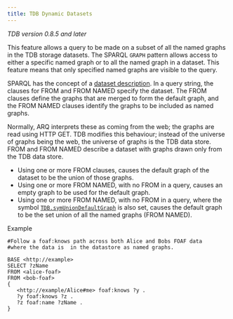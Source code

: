```yaml
---
title: TDB Dynamic Datasets
---
```


*TDB version 0.8.5 and later*

This feature allows a query to be made on a subset of all the named
graphs in the TDB storage datasets. The SPARQL `GRAPH` pattern
allows access to either a specific named graph or to all the named
graph in a dataset. This feature means that only specified named
graphs are visible to the query.

SPARQL has the concept of a
[dataset description](http://www.w3.org/TR/sparql11-query/#specifyingDataset).
In a query string, the clauses for FROM and FROM NAMED specify the
dataset. The FROM clauses define the graphs that are merged to form
the default graph, and the FROM NAMED clauses identify the graphs
to be included as named graphs.

Normally, ARQ interprets these as coming from the web; the
graphs are read using HTTP GET. TDB modifies this behaviour; instead
of the universe of graphs being the web, the universe of graphs is
the TDB data store. FROM and FROM NAMED describe a dataset with
graphs drawn only from the TDB data store.

-   Using one or more FROM clauses, causes the default graph of the 
    dataset to be the union of those graphs.
-   Using one or more FROM NAMED, with no FROM in a query,
    causes an empty graph to be used for the default graph.
-   Using one or more FROM NAMED, with no FROM in a query, where the symbol
    [`TDB.symUnionDefaultGraph`](configuration.html)
    is also set, causes the default graph to be the set union of all the named
    graphs (FROM NAMED).

Example

    #Follow a foaf:knows path across both Alice and Bobs FOAF data
    #where the data is  in the datastore as named graphs.

    BASE <http://example>
    SELECT ?zName
    FROM <alice-foaf>
    FROM <bob-foaf>
    {
       <http://example/Alice#me> foaf:knows ?y .
       ?y foaf:knows ?z .
       ?z foaf:name ?zName .
    }
